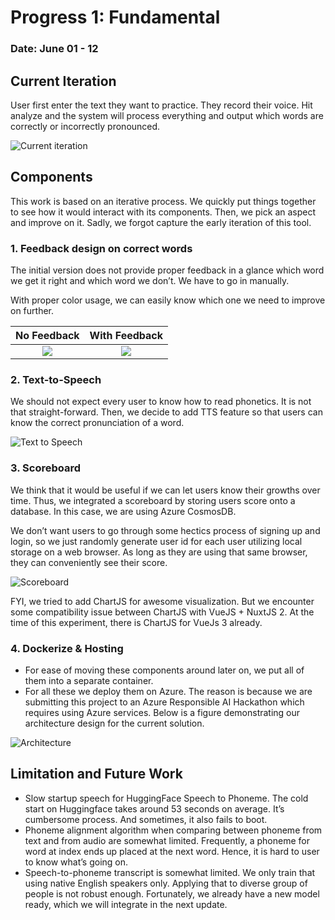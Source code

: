 # Progress 1: Fundamental
### Date: June 01 - 12

## Current Iteration

User first enter the text they want to practice. They record their voice. Hit analyze and the system will process everything and output which words are correctly or incorrectly pronounced.

![Current iteration](./figures/w1_states.png)

## Components

This work is based on an iterative process. We quickly put things together to see how it would interact with its components. Then, we pick an aspect and improve on it. Sadly, we forgot capture the early iteration of this tool. 

### 1. Feedback design on correct words

The initial version does not provide proper feedback in a glance which word we get it right and which word we don’t. We have to go in manually. 

With proper color usage, we can easily know which one we need to improve on further.

No Feedback            |  With Feedback
:-------------------------:|:-------------------------:
![](./figures/w1_feedback_no.png)  |  ![](./figures/w1_feedback_yes.png)


### 2. Text-to-Speech

We should not expect every user to know how to read phonetics. It is not that straight-forward. Then, we decide to add TTS feature so that users can know the correct pronunciation of a word.

![Text to Speech](./figures/w1_tts.png)


### 3. Scoreboard

We think that it would be useful if we can let users know their growths over time. Thus, we integrated a scoreboard by storing users score onto a database. In this case, we are using Azure CosmosDB. 

We don’t want users to go through some hectics process of signing up and login, so we just randomly generate user id for each user utilizing local storage on a web browser. As long as they are using that same browser, they can conveniently see their score.

![Scoreboard](./figures/w1_scoreboard.png)

FYI, we tried to add ChartJS for awesome visualization. But we encounter some compatibility issue between ChartJS with VueJS + NuxtJS 2. At the time of this experiment, there is ChartJS for VueJs 3 already.

### 4. Dockerize & Hosting

- For ease of moving these components around later on, we put all of them into a separate container.
- For all these we deploy them on Azure. The reason is because we are submitting this project to an Azure Responsible AI Hackathon which requires using Azure services. Below is a figure demonstrating our architecture design for the current solution.

![Architecture](./figures/w1_architecture.png)

## Limitation and Future Work

- Slow startup speech for HuggingFace Speech to Phoneme. The cold start on Huggingface takes around 53 seconds on average. It’s cumbersome process. And sometimes, it also fails to boot.
- Phoneme alignment algorithm when comparing between phoneme from text and from audio are somewhat limited. Frequently, a phoneme for word at index ends up placed at the next word. Hence, it is hard to user to know what’s going on.
- Speech-to-phoneme transcript is somewhat limited. We only train that using native English speakers only. Applying that to diverse group of people is not robust enough. Fortunately, we already have a new model ready, which we will integrate in the next update.
